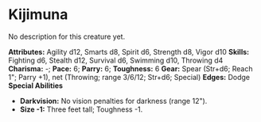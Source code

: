 # Kijimuna

No description for this creature yet.

**Attributes:** Agility d12, Smarts d8, Spirit d6, Strength d8, Vigor
d10
**Skills:** Fighting d6, Stealth d12, Survival d6, Swimming d10,
Throwing d4
**Charisma:** -; **Pace:** 6; **Parry:** 6; **Toughness:** 6
**Gear:** Spear (Str+d6; Reach 1"; Parry +1), net (Throwing; range
3/6/12; Str+d6; Special)
**Edges:** Dodge
**Special Abilities**

- **Darkvision:** No vision penalties for darkness (range 12").
- **Size -1:** Three feet tall; Toughness -1.
